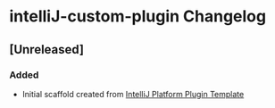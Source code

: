 <!-- Keep a Changelog guide -> https://keepachangelog.com -->

# intelliJ-custom-plugin Changelog

## [Unreleased]
### Added
- Initial scaffold created from [IntelliJ Platform Plugin Template](https://github.com/JetBrains/intellij-platform-plugin-template)
